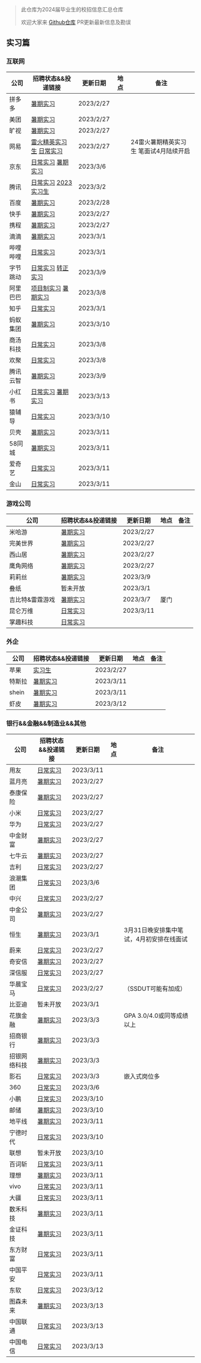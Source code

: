 > 此仓库为2024届毕业生的校招信息汇总仓库
>
> 欢迎大家来 [Github仓库](https://github.com/NAOSI-DLUT/Campus2024) PR更新最新信息及勘误

## 实习篇

### 互联网

| 公司     | 招聘状态&&投递链接                                                                                                                                                                                                         | 更新日期  | 地点 | 备注                                   |
| -------- | -------------------------------------------------------------------------------------------------------------------------------------------------------------------------------------------------------------------------- | --------- | ---- | -------------------------------------- |
| 拼多多   | [暑期实习](https://careers.pinduoduo.com/campus/intern)                                                                                                                                                                    | 2023/2/27 |      |                                        |
| 美团     | [暑期实习](https://zhaopin.meituan.com/web/campus)                                                                                                                                                                         | 2023/2/27 |      |                                        |
| 旷视     | [暑期实习](https://app.mokahr.com/campus-recruitment/megviihr/38642#/)                                                                                                                                                     | 2023/2/27 |      |                                        |
| 网易     | [雷火精英实习生](https://leihuo.163.com/campus/#/research?channel=EiCweVfK)  [日常实习](https://hr.163.com/job-list.html?workType=1)                                                                                       | 2023/2/27 |      | 24雷火暑期精英实习生 笔面试4月陆续开启 |
| 京东     | [日常实习](https://zhaopin.jd.com/web/job/trainee_job_info_list/5?time=1675865634536) [暑期实习](https://campus.jd.com/home#/jobs?selProjects=38)                                                                          | 2023/3/6  |      |                                        |
| 腾讯     | [日常实习](https://join.qq.com/post.html?pid=2&amp;query=2_75%2C2_76%2C2_77%2C2_84%2C2_93%2C2_231%2Cp_2&time=1675865633560&query=p_2) [2023实习生](https://join.qq.com/post.html?query=2_75,2_76,2_77,2_84,2_93,2_231,p_2) | 2023/3/2  |      |                                        |
| 百度     | [暑期实习](https://talent.baidu.com/jobs/list?time=1675865632521)                                                                                                                                                          | 2023/2/28 |      |                                        |
| 快手     | [暑期实习](https://zhaopin.kuaishou.cn/recruit/e/?time=1675865631504#/official/trainee/?workLocationCode=domestic&name=%E6%9A%91%E6%9C%9F%E5%AE%9E%E4%B9%A0)                                                               | 2023/2/27 |      |                                        |
| 携程     | [暑期实习](https://campus.ctrip.com/campus-recruitment/trip/37757/#/page/%E6%A0%A1%E6%8B%9B%E9%A1%B9%E7%9B%AE)                                                                                                             | 2023/2/27 |      |                                        |
| 滴滴     | [暑期实习](https://app.mokahr.com/apply/didiglobal/6222#/)                                                                                                                                                                 | 2023/3/1  |      |                                        |
| 哔哩哔哩 | [日常实习](https://jobs.bilibili.com/campus/positions?type=0)                                                                                                                                                              | 2023/3/1  |      |                                        |
| 字节跳动 | [日常实习](https://jobs.bytedance.com/campus/position?keywords=&category=&location=&type=3&job_hot_flag=) [转正实习](https://jobs.bytedance.com/campus/position?keywords=&category=&location=&type=3&job_hot_flag=)        | 2023/3/9  |      |                                        |
| 阿里巴巴 | [项目制实习](https://talent.alibaba.com/campus/position-list?campusType=talentPlan&lang=zh) [暑期实习](https://talent.alibaba.com/campus/position-list?campusType=internship&lang=zh)                                      | 2023/3/8  |      |                                        |
| 知乎     | [日常实习](https://app.mokahr.com/campus_apply/zhihu/68321#/jobs?zhineng=108486)                                                                                                                                           | 2023/3/1  |      |                                        |
| 蚂蚁集团 | [暑期实习](https://talent.antgroup.com/campus?chInfo=ch_mp)                                                                                                                                                                | 2023/3/10 |      |                                        |
| 商汤科技 | [日常实习](https://www.sensetime.com/cn/join-us)                                                                                                                                                                           | 2023/3/8  |      |                                        |
| 欢聚     | [日常实习](https://app.mokahr.com/apply/hjsd/48#/jobs?_k=i3ov2o&zhineng=5982&page=1&commitment=%E5%AE%9E%E4%B9%A0)                                                                                                         | 2023/3/8  |      |                                        |
| 腾讯云智 | [暑期实习](https://app-tc.mokahr.com/campus-recruitment/csig/20001)                                                                                                                                                        | 2023/3/9  |      |                                        |
| 小红书   | [日常实习](https://job.xiaohongshu.com/intern)  [暑期实习](https://job.xiaohongshu.com/m/campus/?10)                                                                                                                                                                           | 2023/3/13 |      |                                        |
| 猿辅导   | [日常实习](https://hr.yuanfudao.com/campus-recruitment/fenbi/47742/#/jobs?zhineng=115462)                                                                                                                                  | 2023/3/10 |      |                                        |
| 贝壳     | [暑期实习](http://campus.ke.com/adcrecru3.aspx)                                                                                                                                                                            | 2023/3/11 |      |                                        |
| 58同城   | [暑期实习](https://campus.58.com/xzzw?k=&c=&p=1^-1,3^-1&d=&PageIndex=1&class=2&z=1#zw)                                                                                                                                     | 2023/3/11 |      |                                        |
| 爱奇艺   | [日常实习](https://careers.iqiyi.com/apply/iqiyi/39117#/)                                                                                                                                                                  | 2023/3/11 |      |                                        |
| 金山     | [日常实习](https://join.wps.cn/campus-recruitment/wps/41436#/page/%E5%AE%9E%E4%B9%A0%E7%94%9F%E6%8B%9B%E8%81%98)                                                                                                           | 2023/3/11 |      |                                        |



### 游戏公司

| 公司            | 招聘状态&&投递链接                                                                                                                                                        | 更新日期  | 地点 | 备注 |
| --------------- | ------------------------------------------------------------------------------------------------------------------------------------------------------------------------- | --------- | ---- | ---- |
| 米哈游          | [暑期实习](https://campus.mihoyo.com/#/campus/position)                                                                                                                   | 2023/2/27 |      |      |
| 完美世界        | [暑期实习](https://jobs.games.wanmei.com/school.html)                                                                                                                     | 2023/2/27 |      |      |
| 西山居          | [暑期实习](https://app.mokahr.com/campus-recruitment/xishanju/37430#/)                                                                                                    | 2023/2/27 |      |      |
| 鹰角网络        | [暑期实习](https://jobs.hypergryph.com/campus_apply/hypergryph/26326#/)                                                                                                   | 2023/2/27 |      |      |
| 莉莉丝          | [暑期实习](https://lilithgames.jobs.feishu.cn/intern/?keywords=&category=&location=&project=7208018545695000892&type=&job_hot_flag=&current=1&limit=10&functionCategory=) | 2023/3/9  |      |      |
| 叠纸            | 暂未开放                                                                                                                                                                  | 2023/3/1  |      |      |
| 吉比特&雷霆游戏 | [暑期实习](https://hr.g-bits.com/web/index.html#/post-web/post-list/)                                                                                                     | 2023/3/7  | 厦门 |      |
| 昆仑万维        | [日常实习](https://app.mokahr.com/campus-recruitment/klww/67963#/jobs?commitment=%E5%AE%9E%E4%B9%A0&page=1&anchorName=jobsList)                                           | 2023/3/11 |      |      |
| 掌趣科技        | [日常实习](https://app.mokahr.com/campus-recruitment/ourpalm/43628#/jobs?zhineng=85096)                                                                                   |           |      |      |

### 外企

| 公司   | 招聘状态&&投递链接                                                                                                                                                                          | 更新日期  | 地点 | 备注 |
| ------ | ------------------------------------------------------------------------------------------------------------------------------------------------------------------------------------------- | --------- | ---- | ---- |
| 苹果   | [实习生](https://jobs.apple.com/zh-cn/search?location=china-CHNC&team=internships-STDNT-INTRN+corporate-STDNT-CORP&cid=social_all_china_wechat_china_students_opportunities&board_id=JB089) | 2023/2/27 |      |      |
| 特斯拉 | [暑期实习](https://app.mokahr.com/campus-recruitment/tesla/91939#/jobs?zhineng=51956&commitment%5B0%5D=%E5%AE%9E%E4%B9%A0&page=1&anchorName=jobsList)                                       | 2023/3/11 |      |      |
| shein  | [暑期实习](https://app.mokahr.com/campus_apply/shein/2932#/jobs)                                                                                                                            | 2023/3/11 |      |      |
| 虾皮   | [暑期实习](https://careers.shopee.cn/jobs?region_id=6)                                                                                                                                      | 2023/3/12 |      |      |

### 银行&&金融&&制造业&&其他

| 公司         | 招聘状态&&投递链接                                                                                                                                                                                                                                                                                                       | 更新日期  | 地点 | 备注                                     |
| ------------ | ------------------------------------------------------------------------------------------------------------------------------------------------------------------------------------------------------------------------------------------------------------------------------------------------------------------------ | --------- | ---- | ---------------------------------------- |
| 用友         | [日常实习](https://www.hotjob.cn/wt/yonyou/web/index?brandCode=1#/position/eyJpZCI6IjAiLCJyZWNydWl0VHlwZSI6IjEyIiwic3VibWVudXMiOltdLCJ0aXRsZSI6IuWunuS5oOeUn+aLm+iBmCIsInRpdGxlRU4iOiJJbnRlcm5zIiwidHlwZSI6IkIiLCJ1cmwiOiIvd3QveW9ueW91L3dlYi9pbmRleC9pbnRlcm5zP2JyYW5kQ29kZT0xIiwiaW5kZXgiOjMsImVudHJhbmNlVHlwZSI6MX0=) | 2023/3/11 |      |                                          |
| 蓝月亮       | [暑期实习](http://talent.bluemoon.com.cn/talent/recruit/#/bluemoon/campus/internStudent)                                                                                                                                                                                                                                 | 2023/2/27 |      |                                          |
| 泰康保险     | [暑期实习](http://jobtaikang.zhiye.com/internlist?k=&c=-1&subcity=&subcitys=&p=1^-1,3^-1&day=-1&sort=1&PageIndex=1&class=1#this)                                                                                                                                                                                         | 2023/2/27 |      |                                          |
| 小米         | [日常实习](https://xiaomi.jobs.f.mioffice.cn/internship/?spread=6AA3R7B)                                                                                                                                                                                                                                                 | 2023/2/27 |      |                                          |
| 华为         | [日常实习](https://career.huawei.com/reccampportal/portal5/campus-recruitment.html?jobTypes=0#jobList)                                                                                                                                                                                                                   | 2023/2/27 |      |                                          |
| 中金财富     | [暑期实习](https://cicc.m.zhiye.com/#/jobs?jc=2&search=true&ky=&c1=1_4&c=&code=&RewardJob=0&jobads=&shareid=&token=)                                                                                                                                                                                                     | 2023/2/27 |      |                                          |
| 七牛云       | [暑期实习](https://campus.qiniu.com/campus-recruitment/qiniuyun/73989#/)                                                                                                                                                                                                                                                 | 2023/2/27 |      |                                          |
| 吉利         | [日常实习](https://campus.geely.com/hcm-web/#/jobs/school?studentTypes=2)                                                                                                                                                                                                                                                | 2023/2/27 |      |                                          |
| 浪潮集团     | [日常实习](https://inspur.hcmcloud.cn/recruit#/portal_job_list?job_class=intern)                                                                                                                                                                                                                                         | 2023/3/6  |      |                                          |
| 中兴         | [日常实习](https://app.mokahr.com/campus-recruitment/zte/46903#/jobs?project=100010504&zhineng=72363&page=1)                                                                                                                                                                                                             | 2023/2/27 |      |                                          |
| 中金公司     | [暑期实习](https://cicc.zhiye.com/summer?k=&c=-1&p=3^-1,1^8&day=-1&PageIndex=1&pc=&class=2#zw)                                                                                                                                                                                                                           | 2023/2/27 |      |                                          |
| 恒生         | [暑期实习](https://campus.hundsun.com/intern/jobs)                                                                                                                                                                                                                                                                       | 2023/3/1  |      | 3月31日晚安排集中笔试，4月初安排在线面试 |
| 蔚来         | [日常实习](https://nio.jobs.feishu.cn/intern/position/)                                                                                                                                                                                                                                                                  | 2023/2/27 |      |                                          |
| 奇安信       | [暑期实习](https://campus.qianxin.com/campus/intern)                                                                                                                                                                                                                                                                     | 2023/2/27 |      |                                          |
| 深信服       | [日常实习](https://hr.sangfor.com/campucompon/schoolRecruitment/trainee)                                                                                                                                                                                                                                                 | 2023/2/27 |      |                                          |
| 华晨宝马     | [日常实习](http://www.bmw-brilliance.cn/cn/zh/career/future-talent-program/index.html)                                                                                                                                                                                                                                   | 2023/2/27 |      | （SSDUT可能有加成）                      |
| 比亚迪       | 暂未开放                                                                                                                                                                                                                                                                                                                 | 2023/3/1  |      |                                          |
| 花旗金融     | [暑期实习](http://2023.yingjiesheng.com/cstc/)                                                                                                                                                                                                                                                                           | 2023/3/3  |      | GPA 3.0/4.0或同等成绩以上                |
| 招商银行     | [暑期实习](https://social-recruit-front.paas.cmbchina.com/index.html#jobListSchool?id=DF94FD6D-26D3-4A19-9E69-577C4BA1DE82&fromType=school&qrgid=51108EB2-5BB6-446D-BAB2-D36CF8178086&back=1)                                                                                                                            | 2023/3/3  |      |                                          |
| 招银网络科技 | [暑期实习](https://cmbntjob-mobile.cmbchina.com/home)                                                                                                                                                                                                                                                                    | 2023/3/3  |      |                                          |
| 影石         | [日常实习](https://www.zhipin.com/gongsir/652af170b89181ee0HV72N20GA~~_100000.html?degree=203&experience=108&salary=401&ka=sel_exp_108)                                                                                                                                                                                  | 2023/3/3  |      | 嵌入式岗位多                             |
| 360          | [日常实习](https://360campus.zhiye.com/jobs)                                                                                                                                                                                                                                                                             | 2023/3/6  |      |                                          |
| 小鹏         | [日常实习](https://campus.xiaopeng.com/campus_apply/xiaopeng/22/#/jobs?zhineng=20607)                                                                                                                                                                                                                                    | 2023/3/10 |      |                                          |
| 邮储         | [暑期实习](https://psbckj2023.zhaopin.com/trainee.html)                                                                                                                                                                                                                                                                  | 2023/3/10 |      |                                          |
| 地平线       | [暑期实习](https://wecruit.hotjob.cn/SU62d914f10dcad43c775ec125/pb/school.html)                                                                                                                                                                                                                                          | 2023/3/11 |      |                                          |
| 宁德时代     | [日常实习](http://catl.zhaopin.com/job.html)                                                                                                                                                                                                                                                                             | 2023/3/10 |      |                                          |
| 联想         | 暂未开放                                                                                                                                                                                                                                                                                                                 | 2023/3/10 |      |                                          |
| 百词斩       | [日常实习](https://join.baicizhan.com/campus)                                                                                                                                                                                                                                                                            | 2023/3/11 |      |                                          |
| 理想         | [暑期实习](https://www.lixiang.com/employ/campus.html?fromJob=1)                                                                                                                                                                                                                                                         | 2023/3/11 |      |                                          |
| vivo         | [日常实习](https://hr.vivo.com/wt/vivo/web/templet1000/index/corpwebPosition1000vivo!gotoPostListForAjax?brandCode=1&useForm=0&recruitType=12&showComp=true)                                                                                                                                                             | 2023/3/11 |      |                                          |
| 大疆         | [日常实习](https://we.dji.com/zh-CN/campus/position?project=intern&from=sec_nav)                                                                                                                                                                                                                                         | 2023/3/11 |      |                                          |
| 数禾科技     | [暑期实习](https://shuhezhaopin.zhiye.com/intern)                                                                                                                                                                                                                                                                        | 2023/3/11 |      |                                          |
| 金证科技     | [暑期实习](https://szkingdom.zhiye.com/campus/jobs?1=%5B%7B%22id%22%3A%2251%22%2C%22label%22%3A%22%E5%BC%80%E5%8F%91%E7%B1%BB%22%7D%5D)                                                                                                                                                                                  | 2023/3/11 |      |                                          |
| 东方财富     | [日常实习](https://app.mokahr.com/campus-recruitment/eastmoney/57971#/)                                                                                                                                                                                                                                                  | 2023/3/11 |      |                                          |
| 中国平安     | [日常实习](https://campus.pingan.com/internStudent)                                                                                                                                                                                                                                                                      | 2023/3/11 |      |                                          |
| 东软     | [日常实习](https://neusoft-campus.zhiye.com/intern/jobs)                                                                                                                                                                   | 2023/3/12 |      |                                        |
| 图森未来     | [暑期实习](https://app.mokahr.com/campus_apply/tusenweilai/68335?recommendCode=DSjYxpxw#/jobs?commitment%5B0%5D=%E5%AE%9E%E4%B9%A0&page=1&anchorName=jobsList)                                                                                                                                                                   | 2023/3/13 |      |                                        |
| 中国联通 | [日常实习](https://chinaunicom.zhaopin.com/com.html) | 2023/3/13 | | |
| 中国电信 | [日常实习](http://campus.51job.com/chinatelecom2023/intern.html) | 2023/3/13 | | |
